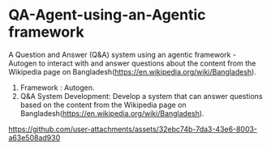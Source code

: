 # QA-Agent-using-an-Agentic framework
A Question and Answer (Q&amp;A) system using an agentic framework - Autogen to interact with and answer questions about the content from the Wikipedia  page on Bangladesh(https://en.wikipedia.org/wiki/Bangladesh).


1. Framework : Autogen.
2. Q&A System Development: Develop a system that can answer questions based on the 
content from the Wikipedia page on 
Bangladesh(https://en.wikipedia.org/wiki/Bangladesh).



https://github.com/user-attachments/assets/32ebc74b-7da3-43e6-8003-a63e508ad930

